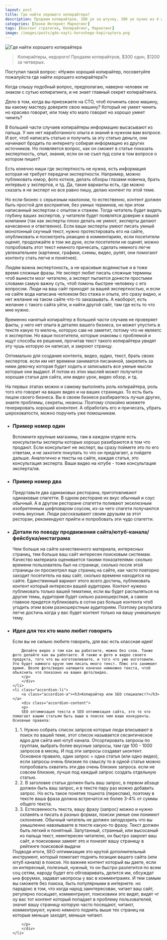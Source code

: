 ```yaml
---
layout: post
title: Где найти хорошего копирайтера?
description: Продаем копирайтров, 100 уе за штучку, 300 уе пучек из 4 штук.
categories: [Уроки Интернет Маркетинг]
tags: [Контент стратегия, Копирайтинг, Маркетинг]
image: /images/posts/gde-nayti-horoshego-kopiraytera.png
---
```


<img src="{{ site.baseurl }}/images/posts/gde-nayti-horoshego-kopiraytera.png"
alt="Где найти хорошего копирайтера" title="Пост про суть копирайтинга.">
<blockquote>
Копирайтеры, недорого!
Продаем копирайтров, $300 один, $1200 за четверых.
</blockquote>

Поступил такой вопрос: «Нужен хороший копирайтер, посоветуйте пожалуйста где найти хорошего копирайтера?»

Когда слышу подобный вопрос, предполагаю, наверно человек не знаком с сутью копиратинга, и не знает главный секрет копирайтинга.

Дело в том, когда вы приезжаете на СТО, чтоб починить свою машину, вы какому мастеру доверите свою машину? Который не умеет чинить но красиво говорит, или тому кто мало говорит но хорошо умеет чинить?

В большей части случаев копирайтеры информацию высасывают из пальца. У них нет наработанного опыта и знаний в нужном вам вопросе. И вот, чтоб написать статью и получить за эту статью деньги, они начинают бродить по интернету собирая информацию из других источников. Но появляется вопрос, как он сможет в статье показать экспертность, опыт, знания, если он не съел пуд соли в том вопросе о котором пишет?

Есть конечно ниши где экспертность не нужна, есть информация которая не требует передачи экспертности. Например, можно публиковать юмор, фото котков, делать обзоры глазами новичка, брать интервью у экспертов, и тд. Да, такие варианты есть, где можно сказать я не эксперт но все равно пишу, делаю контент по этой теме.

Но если бизнес с серьезным наклоном, то естественно, контент должен быть простой для восприятия, без умных терминов, но при этом написанный экспертом с опытом и стажем. Тогда читатель будет видеть глубину ваших экспертов, у читателя будет появлятся доверие к вашей компании (так как эксперты плохо делать не умеют, эксперты делают качесвенно и ответвенно). Если ваши эксперты умеют писать умный монотонный скучный текст, нужно протестировать его на сайте, опубликовать и посмотреть реакцию в комментариях, если посетители оценят, продолжайте в том же духе, если посетители не оценят, можно попробовать этот текст немного причесать, сделать немного легче увлекательнее (картинки, графики, схемы, видео, рулят, они помогают контенту стать легче и понятнее).

Людям важна экспертоность, а не красивые водянистые и в тоже время сложные фразы. Не эксперт любит писать сложные термины чтоб вынести мозг читателю, а эксперт пытается донести простыми словами самую важну суть, чтоб помочь быстрее человеку с его вопросом.  Люди на ваш сайт приходят за вашей экспертностью, и если на сайте вода написана челоеком без стажа и опыта, это сразу видно, и нет желание на таком сайте что-то заказаывать. А наоборот, есть желание с такого сайта уйти, и найти другой сайт, там где есть то что мне нужно.

Временно нанятый копирайтер в большей части случаев не проверяет факты, у него нет опыта в деталях вашего бизнеса, он может упустить в тексте какую то мелочь, которую сам не заметит, потому что не являетс я экспертом. Но ваши посетители, которые знакомы с проблемой и ищут способы ее решения, прочитав текст такого копирайтера увидят эту чушь которую он написал, и закроют странцу.

Оптимально для создание контента, видео, аудио, текст, брать своих экспертов. если им нет времени заниматся писаниной, закрепить за ними девочку которая будет ходить и записывать все умные мысли которые они выдают. И потом из этих мыслей может получится хорошая статья для сайта, или видео урок, видео обзор, и тд.

На первых этапах можно и самому выполнять роль копирайтера, роль того кто говорит на ваших видео и на ваших страницах. То есть быть лицом своего бизнеса. Вы в своем бизнесе разбираетесь лучше других, знаете проблемы, секреты, нюансы. Поэтому спокойно моежете генерировать хороший конентент. А обработать его и причесать, убрать шероховатости, можно поручить уже помошникам.

<ul class="accordion">
	<li class="accordion-li">
		<a class="accordion-a"><h3>Пример номер один</h3></a>
		<div class="accordion-content">
		<p>Вспомните крупные магазины, там в каждом отделе есть консультанты эксперты которые хорошо разибраются в том что продают. Если консультант не эксперт, вы сразу поймете это по его ответам, и не захотите покупать то что он предлагает, а пойдете дальше. Аналогично и тексты на сайте, каждая статья, это консультация эксперта. Ваши видео на ютубе - тоже консультация эксперта/ов.</p>
		</div>
	</li>
  	<li class="accordion-li">
		<a class="accordion-a"><h3>Пример номер два</h3></a>
		<div class="accordion-content">
		<p>Представьте два одинаковых ресторана, приготовливают одинаковые спагетти. В одном ресторане их вкус обычный и соус обычный. А в другом ресторане спагетти поливают эксклюзным изобретенным шефповаром соусом, из-за чего спагети получаются очень вкусные. Люди рассказывают своим друзьям за этот ресторан, рекомендуют прийти и попробовать эти чудо спагетти.</p>
		</div>
	</li>
  	<li class="accordion-li">
		<a class="accordion-a"><h3>Детали по поводу продвижения сайта/ютуб-канала/фейсбука/инстаграма</h3></a>
		<div class="accordion-content">
		<p>Чем больше на сайте качественного материала, интересных страниц, тем больше ваш сайт интересен поисковым системам. Качество материала оценивается такими показателями: сколько времени пользователь был на странице, сколько после этой страницы он просмотрел еще страниц на сайте, как часто повторно заходит посетитель на ваш сайт, сколько времени находится на сайте. Единственный вариант этого всего достичь, публиковать контент который интересен вашей аудитории. Контент нужено публиковать только вашей тематики, если вы будет распыляться на другие темы, аудитория будет сильно разношерстная, а самое главное придется публиковать в сотни раз больше контента чтоб угодить этим всем разношерстным аудиториям. Поэтому результата легче достичь когда у вас будет контент только на вашу уникальную тему.</p>
		</div>
	</li>
	<li class="accordion-li">
		<a class="accordion-a"><h3>Идея для тех кто мало любит говорить</h3></a>
		<div class="accordion-content">
		<p>
		Если вы не сильно любите говорить, для вас есть классная идея!
		
		Делайте видео о том как вы работаете, можно без слов. Также фото делайте как вы работаете. И также и фото и видео своего продукта, того что вы изготовливаете, и того что уже изготовили. Это будет намного круче чем писать много текст. Плюс это занимает время. Возле фото/видео напишите конечно немножко текста, чтоб обьяснить что показано на ваших фото/видео.
		</p>
		</div>
	</li>
	<li class="accordion-li">
		<a class="accordion-a"><h3>Копирайтер или SEO специалист?</h3></a>
		<div class="accordion-content">
		<p>
		SEO оптимизация текста и SEO оптимизация сайта, это то что помагает вашим статьям быть выше в поиске чем ваши конкуренты. Основные правила:
<ol>
<li>
1. Нужно собрать список запрсов которые люди вписывают в поиск по вашей теме, этот список называется сесантическое ядро для сайта иил ютуб канала. Отсортировать запросы по группам, выбрать более вкусные запросы, там где 100 - 1000 запросов в месяц. И под эти запросы создават ьконтент. Основное правило, один запрос = одна статья (или одно видео), если запросы очень близкие по смыслу то в одной статье можно попробовать охватить эти два очень близких запроса. если не совсем близкие, лучше под каждый запрос создать отдельную статью.
</li><li>
2. В заголовке статьи должен быть ваш запрос, в первом абзаце должен быть ваш запрос, и в тексте пару раз можно добавить запрос. Но есть такое понятие тошнота (переспам), поэтому в тексте ваша фраза должна встречатся не более 3-4% от суммы общего текста.
</li><li>
3. Естесвенность текста, вашу фразу (запрос) можно и нужно скланять и писать в разных формах, поиски умные они понимют склонение. Обычный читатель не должен заподозрить что вы умышленно навзяываете в тексте какую-то фразу. Текст должен быть легкий и понятный. Запутанный, странный, или высосаный из пальца текст, неинтересен читателю, он быстро закроет ваш сайт, и поисковики замеят это и понизят вашу страницу в рейтинге поисковой выдачи
</li>
</ol>
Подводя итоги, SEO оптимизация это крутой дополнительный инструмент, который помогает поднять позиции вашего сайта (или ютуб канала) в поиске. Но важнее контент который вы даете, если он интересный, полезный, нужный, то он быстро разлетится по всем соц сетям, народу будет его обговаривать, делится им, обсуждат ьна форумах, задават ьвопросы у вас в комментраиях. И тем самым вы сможете без поиска, быть популярными в интернете. но парадокс в том, что когда народ заинтересован, читает ваш сайт, регулярно посищает, комментриует, поисковики это видят, видят чт оу вас тот контент который попадает в проблему пользователей, значит вашу страницу которую часто посещают, читают, комментриуют, нужно немного поднять выше тех страниц на которые меньше заходят, меньше читают.
		
		</p>
		</div>
	</li>


<!--
<ul class="accordion">
	<li class="accordion-li">
		<a class="accordion-a"><h3>Dolor sit Amet</h3></a>
		<div class="accordion-content">
		<p></p>
		</div>
	</li>
	<li class="accordion-li">
		<a class="accordion-a"><h3>Dolor sit Amet</h3></a>
		<div class="accordion-content">
		<p></p>
		</div>
	</li>
-->

</ul> <!-- / accordion -->
